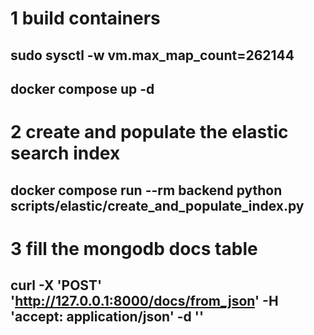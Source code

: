 # 1 build containers
## sudo sysctl -w vm.max_map_count=262144
## docker compose up -d

# 2 create and populate the elastic search index

## docker compose run --rm backend python scripts/elastic/create_and_populate_index.py

# 3 fill the mongodb docs table

## curl -X 'POST' 'http://127.0.0.1:8000/docs/from_json' -H 'accept: application/json' -d ''
